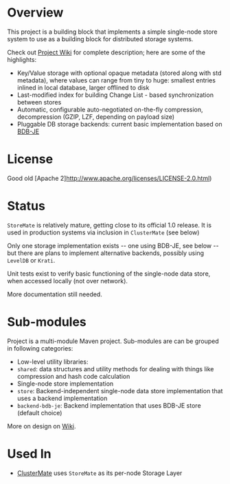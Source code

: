 # Overview

This project is a building block that implements a simple single-node store system to use as a building block for distributed storage systems.

Check out [Project Wiki](../../wiki) for complete description; here are some of the highlights:

* Key/Value storage with optional opaque metadata (stored along with std metadata), where values can range from tiny to huge: smallest entries inlined in local database, larger offlined to disk
* Last-modified index for building Change List - based synchronization between stores
* Automatic, configurable auto-negotiated on-the-fly compression, decompression (GZIP, LZF, depending on payload size)
* Pluggable DB storage backends: current basic implementation based on [BDB-JE](http://en.wikipedia.org/wiki/BerkeleyDB)

# License

Good old [Apache 2]http://www.apache.org/licenses/LICENSE-2.0.html)

# Status

`StoreMate` is relatively mature, getting close to its official 1.0 release.
It is used in production systems via inclusion in `ClusterMate` (see below)

Only one storage implementation exists -- one using BDB-JE, see below -- but there are plans to implement alternative backends, possibly using `LevelDB` or `Krati`.

Unit tests exist to verify basic functioning of the single-node data store, when accessed locally (not over network).

More documentation still needed.

# Sub-modules

Project is a multi-module Maven project.
Sub-modules are can be grouped in following categories:

* Low-level utility libraries:
 * `shared`: data structures and utility methods for dealing with things like compression and hash code calculation
* Single-node store implementation
 * `store`: Backend-independent single-node data store implementation that uses a backend implementation
 * `backend-bdb-je`: Backend implementation that uses BDB-JE store (default choice)

More on design on [Wiki](../../wiki).

# Used In

* [ClusterMate](https://github.com/cowtowncoder/ClusterMate) uses `StoreMate` as its per-node Storage Layer


